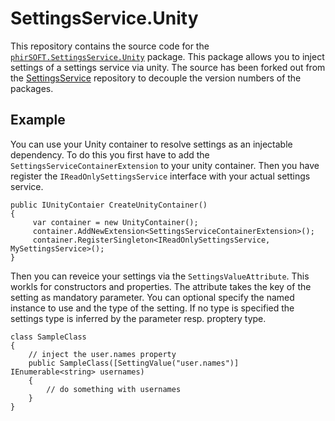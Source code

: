 # SettingsService.Unity

This repository contains the source code for the [`phirSOFT.SettingsService.Unity`](https://www.nuget.org/packages/phirSOFT.SettingsService.Unity) package.
This package allows you to inject settings of a settings service via unity. The source has been forked out from the [SettingsService](https://github.com/phirSOFT/SettingsService) repository to decouple the version numbers of the packages.

## Example
You can use your Unity container to resolve settings as an injectable dependency. To do this you first have to add the `SettingsServiceContainerExtension` to your unity container.
Then you have register the `IReadOnlySettingsService` interface with your actual settings service.

``` c-sharp
public IUnityContaier CreateUnityContainer()
{
	 var container = new UnityContainer();
     container.AddNewExtension<SettingsServiceContainerExtension>();
	 container.RegisterSingleton<IReadOnlySettingsService, MySettingsService>();
}
```

Then you can reveice your settings via the `SettingsValueAttribute`. This workls for constructors and properties.
The attribute takes the key of the setting as mandatory parameter. You can optional specify the named instance to use and the type of the setting. If no type is specified the settings type is inferred by the parameter resp. proptery type.

``` c-sharp
class SampleClass
{
    // inject the user.names property
    public SampleClass([SettingValue("user.names")] IEnumerable<string> usernames)
    {
        // do something with usernames
    }
}
```
